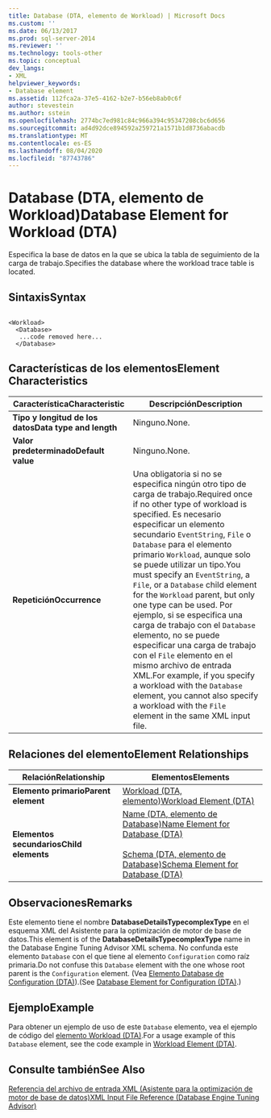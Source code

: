 ```yaml
---
title: Database (DTA, elemento de Workload) | Microsoft Docs
ms.custom: ''
ms.date: 06/13/2017
ms.prod: sql-server-2014
ms.reviewer: ''
ms.technology: tools-other
ms.topic: conceptual
dev_langs:
- XML
helpviewer_keywords:
- Database element
ms.assetid: 112fca2a-37e5-4162-b2e7-b56eb8ab0c6f
author: stevestein
ms.author: sstein
ms.openlocfilehash: 2774bc7ed981c84c966a394c95347208cbc6d656
ms.sourcegitcommit: ad4d92dce894592a259721a1571b1d8736abacdb
ms.translationtype: MT
ms.contentlocale: es-ES
ms.lasthandoff: 08/04/2020
ms.locfileid: "87743786"
---
```

# <a name="database-element-for-workload-dta"></a><span data-ttu-id="37ebe-102">Database (DTA, elemento de Workload)</span><span class="sxs-lookup"><span data-stu-id="37ebe-102">Database Element for Workload (DTA)</span></span>
  <span data-ttu-id="37ebe-103">Especifica la base de datos en la que se ubica la tabla de seguimiento de la carga de trabajo.</span><span class="sxs-lookup"><span data-stu-id="37ebe-103">Specifies the database where the workload trace table is located.</span></span>  
  
## <a name="syntax"></a><span data-ttu-id="37ebe-104">Sintaxis</span><span class="sxs-lookup"><span data-stu-id="37ebe-104">Syntax</span></span>  
  
```  
  
<Workload>  
  <Database>  
   ...code removed here...  
  </Database>  
```  
  
## <a name="element-characteristics"></a><span data-ttu-id="37ebe-105">Características de los elementos</span><span class="sxs-lookup"><span data-stu-id="37ebe-105">Element Characteristics</span></span>  
  
|<span data-ttu-id="37ebe-106">Característica</span><span class="sxs-lookup"><span data-stu-id="37ebe-106">Characteristic</span></span>|<span data-ttu-id="37ebe-107">Descripción</span><span class="sxs-lookup"><span data-stu-id="37ebe-107">Description</span></span>|  
|--------------------|-----------------|  
|<span data-ttu-id="37ebe-108">**Tipo y longitud de los datos**</span><span class="sxs-lookup"><span data-stu-id="37ebe-108">**Data type and length**</span></span>|<span data-ttu-id="37ebe-109">Ninguno.</span><span class="sxs-lookup"><span data-stu-id="37ebe-109">None.</span></span>|  
|<span data-ttu-id="37ebe-110">**Valor predeterminado**</span><span class="sxs-lookup"><span data-stu-id="37ebe-110">**Default value**</span></span>|<span data-ttu-id="37ebe-111">Ninguno.</span><span class="sxs-lookup"><span data-stu-id="37ebe-111">None.</span></span>|  
|<span data-ttu-id="37ebe-112">**Repetición**</span><span class="sxs-lookup"><span data-stu-id="37ebe-112">**Occurrence**</span></span>|<span data-ttu-id="37ebe-113">Una obligatoria si no se especifica ningún otro tipo de carga de trabajo.</span><span class="sxs-lookup"><span data-stu-id="37ebe-113">Required once if no other type of workload is specified.</span></span> <span data-ttu-id="37ebe-114">Es necesario especificar un elemento secundario `EventString`, `File` o `Database` para el elemento primario `Workload`, aunque solo se puede utilizar un tipo.</span><span class="sxs-lookup"><span data-stu-id="37ebe-114">You must specify an `EventString`, a `File`, or a `Database` child element for the `Workload` parent, but only one type can be used.</span></span> <span data-ttu-id="37ebe-115">Por ejemplo, si se especifica una carga de trabajo con el `Database` elemento, no se puede especificar una carga de trabajo con el `File` elemento en el mismo archivo de entrada XML.</span><span class="sxs-lookup"><span data-stu-id="37ebe-115">For example, if you specify a workload with the `Database` element, you cannot also specify a workload with the `File` element in the same XML input file.</span></span>|  
  
## <a name="element-relationships"></a><span data-ttu-id="37ebe-116">Relaciones del elemento</span><span class="sxs-lookup"><span data-stu-id="37ebe-116">Element Relationships</span></span>  
  
|<span data-ttu-id="37ebe-117">Relación</span><span class="sxs-lookup"><span data-stu-id="37ebe-117">Relationship</span></span>|<span data-ttu-id="37ebe-118">Elementos</span><span class="sxs-lookup"><span data-stu-id="37ebe-118">Elements</span></span>|  
|------------------|--------------|  
|<span data-ttu-id="37ebe-119">**Elemento primario**</span><span class="sxs-lookup"><span data-stu-id="37ebe-119">**Parent element**</span></span>|[<span data-ttu-id="37ebe-120">Workload &#40;DTA, elemento&#41;</span><span class="sxs-lookup"><span data-stu-id="37ebe-120">Workload Element &#40;DTA&#41;</span></span>](workload-element-dta.md)|  
|<span data-ttu-id="37ebe-121">**Elementos secundarios**</span><span class="sxs-lookup"><span data-stu-id="37ebe-121">**Child elements**</span></span>|[<span data-ttu-id="37ebe-122">Name &#40;DTA, elemento de Database&#41;</span><span class="sxs-lookup"><span data-stu-id="37ebe-122">Name Element for Database &#40;DTA&#41;</span></span>](name-element-for-database-dta.md)<br /><br /> [<span data-ttu-id="37ebe-123">Schema &#40;DTA, elemento de Database&#41;</span><span class="sxs-lookup"><span data-stu-id="37ebe-123">Schema Element for Database &#40;DTA&#41;</span></span>](schema-element-for-database-dta.md)|  
  
## <a name="remarks"></a><span data-ttu-id="37ebe-124">Observaciones</span><span class="sxs-lookup"><span data-stu-id="37ebe-124">Remarks</span></span>  
 <span data-ttu-id="37ebe-125">Este elemento tiene el nombre **DatabaseDetailsTypecomplexType** en el esquema XML del Asistente para la optimización de motor de base de datos.</span><span class="sxs-lookup"><span data-stu-id="37ebe-125">This element is of the **DatabaseDetailsTypecomplexType** name in the Database Engine Tuning Advisor XML schema.</span></span> <span data-ttu-id="37ebe-126">No confunda este elemento `Database` con el que tiene al elemento `Configuration` como raíz primaria.</span><span class="sxs-lookup"><span data-stu-id="37ebe-126">Do not confuse this `Database` element with the one whose root parent is the `Configuration` element.</span></span> <span data-ttu-id="37ebe-127">(Vea [Elemento Database de Configuration &#40;DTA&#41;](database-element-for-configuration-dta.md)).</span><span class="sxs-lookup"><span data-stu-id="37ebe-127">(See [Database Element for Configuration &#40;DTA&#41;](database-element-for-configuration-dta.md).)</span></span>  
  
## <a name="example"></a><span data-ttu-id="37ebe-128">Ejemplo</span><span class="sxs-lookup"><span data-stu-id="37ebe-128">Example</span></span>  
 <span data-ttu-id="37ebe-129">Para obtener un ejemplo de uso de este `Database` elemento, vea el ejemplo de código del [elemento Workload &#40;DTA&#41;](workload-element-dta.md).</span><span class="sxs-lookup"><span data-stu-id="37ebe-129">For a usage example of this `Database` element, see the code example in [Workload Element &#40;DTA&#41;](workload-element-dta.md).</span></span>  
  
## <a name="see-also"></a><span data-ttu-id="37ebe-130">Consulte también</span><span class="sxs-lookup"><span data-stu-id="37ebe-130">See Also</span></span>  
 [<span data-ttu-id="37ebe-131">Referencia del archivo de entrada XML &#40;Asistente para la optimización de motor de base de datos&#41;</span><span class="sxs-lookup"><span data-stu-id="37ebe-131">XML Input File Reference &#40;Database Engine Tuning Advisor&#41;</span></span>](xml-input-file-reference-database-engine-tuning-advisor.md)  
  
  
